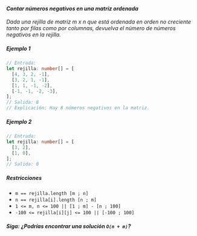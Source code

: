 #### _Contar números negativos en una matriz ordenada_

_Dada una rejilla de matriz m x n que está ordenada en orden no creciente tanto por filas como por columnas, devuelva el número de números negativos en la rejilla._

##### _Ejemplo 1_

```typescript
// Entrada:
let rejilla: number[] = [
  [4, 3, 2, -1],
  [3, 2, 1, -1],
  [1, 1, -1, -2],
  [-1, -1, -2, -3],
];
// Salida: 8
// Explicación: Hay 8 números negativos en la matriz.
```

##### _Ejemplo 2_

```typescript
// Entrada:
let rejilla: number[] = [
  [3, 2],
  [1, 0],
];
// Salida: 0
```

##### _Restricciones_

- `m == rejilla.length [m ; n]`
- `n == rejilla[i].length [n ; m]`
- `1 <= m, n <= 100 || [1 ; m] - [n ; 100]`
- `-100 <= rejilla[i][j] <= 100 || [-100 ; 100]`

##### _Siga: ¿Podrías encontrar una solución `O(n + m)`?_
